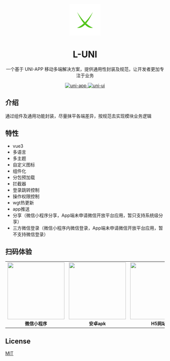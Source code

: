 <p align="center">
  <a href="https://www.leibo.group/l-uni">
    <img width="100" src="https://github.com/lb1129/l-uni/blob/master/static/image/logo.png">
  </a>
</p>

<h1 align="center">L-UNI</h1>

<p align="center">一个基于 UNI-APP 移动多端解决方案，提供通用性封装及规范，让开发者更加专注于业务</p>

<p align="center">
  <a href="https://github.com/dcloudio/uni-app">
    <img src="https://img.shields.io/badge/uni-app-brightgreen.svg" alt="uni-app">
  </a>
  <a href="https://github.com/dcloudio/uni-ui">
    <img src="https://img.shields.io/badge/uni-ui-brightgreen.svg" alt="uni-ui">
  </a>
</p>

## 介绍

通过组件及通用功能封装，尽量抹平各端差异，按规范去实现模块业务逻辑

## 特性

- vue3
- 多语言
- 多主题
- 自定义图标
- 组件化
- 分包预加载
- 拦截器
- 登录跳转控制
- 操作权限控制
- wgt热更新
- app推送
- 分享（微信小程序分享，App端未申请微信开放平台应用，暂只支持系统级分享）
- 三方微信登录（微信小程序内微信登录，App端未申请微信开放平台应用，暂不支持微信登录）

## 扫码体验

<table>
  <tr>
    <td align="center">
      <img
        src="https://mp-d2e0b969-5400-4832-adeb-d0127579976e.cdn.bspapp.com/qrcode/mp-weixin.jpg"
        width="180"
        height="180"
      />
      <div><b>微信小程序</b></div>
    </td>
    <td align="center">
      <img
        src="https://mp-d2e0b969-5400-4832-adeb-d0127579976e.cdn.bspapp.com/qrcode/apk.png"
        width="180"
        height="180"
      />
      <div><b>安卓apk</b></div>
    </td>
    <td align="center">
      <img
        src="https://mp-d2e0b969-5400-4832-adeb-d0127579976e.cdn.bspapp.com/qrcode/h5.png"
        width="180"
        height="180"
      />
      <div><b>H5网站</b></div>
    </td>
  </tr>
</table>

## License

[MIT](https://github.com/lb1129/l-uni/blob/master/LICENSE)
